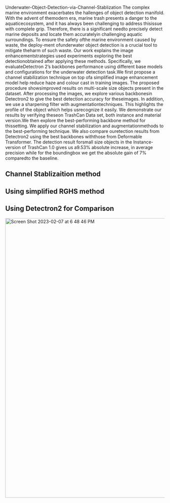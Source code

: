 Underwater-Object-Detection-via-Channel-Stablization
The complex marine environment exacerbates the hallenges of object detection manifold. With the advent of themodern era, marine trash presents a danger to the aquaticecosystem, and it has always been challenging to address thisissue with complete grip. Therefore, there is a significant needto precisely detect marine deposits and locate them accuratelyin challenging aquatic surroundings. To ensure the safety ofthe marine environment caused by waste, the deploy-ment ofunderwater object detection is a crucial tool to mitigate theharm of such waste. Our work explains the image enhancementstrategies used experiments exploring the best detectionobtained after applying these methods. Specifically, we evaluateDetectron 2’s backbones performance using different base models and configurations for the underwater detection task.We first propose a channel stabilization technique on top ofa simplified image enhancement model  help reduce haze and colour cast in training images. The proposed procedure showsimproved results on multi-scale size objects present in the dataset. After processing the images, we explore various backbonesin Detectron2 to give the best detection accuracy for theseimages. In addition, we use a sharpening filter with augmentationtechniques. This highlights the profile of the object which helps usrecognize it easily. We demonstrate our results by verifying theseon TrashCan Data set, both instance and material version.We then explore the best-performing backbone method for thissetting. We apply our channel stabilization and augmentationmethods to the best-performing technique. We also compare ouretection results from Detectron2 using the best backbones withthose from Deformable Transformer. The detection result forsmall size objects in the Instance-version of TrashCan 1.0 gives us a9.53\% absolute increase, in average precision while for the boundingbox we get the absolute gain of 7\% comparedto the baseline. 
## Channel Stablizaition method
## Using simplified RGHS method
## Using Detectron2 for Comparison
<img width="882" alt="Screen Shot 2023-02-07 at 6 48 46 PM" src="https://user-images.githubusercontent.com/57188476/217277849-cc3d6a19-75ad-4310-8ae2-73356e066502.png">
